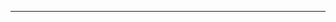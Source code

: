 <!--
CO_OP_TRANSLATOR_METADATA:
{
  "original_hash": "c747db3d4bb981e919b7f3e5a4504269",
  "translation_date": "2025-08-27T13:18:41+00:00",
  "source_file": "04-PracticalSamples/foundrylocal/README.md",
  "language_code": "el"
}
-->


---


